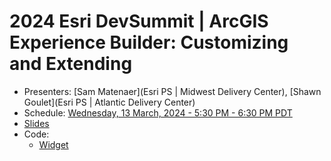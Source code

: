 # 2024 Esri DevSummit | ArcGIS Experience Builder: Customizing and Extending

- Presenters: [Sam Matenaer](Esri PS | Midwest Delivery Center), [Shawn Goulet](Esri PS | Atlantic Delivery Center)
- Schedule: [Wednesday, 13 March, 2024 - 5:30 PM - 6:30 PM PDT](https://devsummit2024.esri.com/flow/esri/24epcdev/deveventportal/page/detailed-agenda/session/1699142487777001xLlM)
- [Slides](https://shawnmgoulet.github.io/2024-dev-summit-arcgis-exb-customizing-extending/slides/)
- Code:
  - [Widget](https://github.com/shawnmgoulet/2024-dev-summit-arcgis-exb-customizing-extending/tree/master/code)